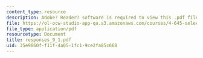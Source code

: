 ```yaml
---
content_type: resource
description: Adobe? Reader? software is required to view this .pdf file.
file: https://ol-ocw-studio-app-qa.s3.amazonaws.com/courses/4-645-selected-topics-in-architecture-architecture-from-1750-to-the-present-fall-2004/35e9860ff11f4a051fc19ce2fa85c668_responses_9_1.pdf
file_type: application/pdf
resourcetype: Document
title: responses_9_1.pdf
uid: 35e9860f-f11f-4a05-1fc1-9ce2fa85c668
---
```

